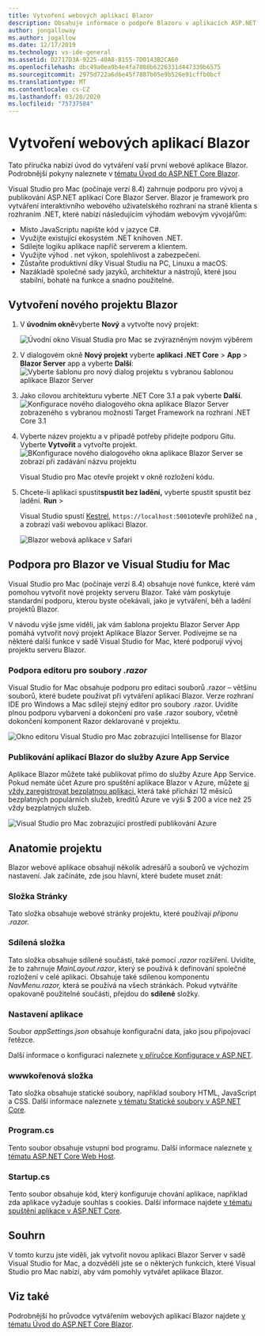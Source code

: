 ```yaml
---
title: Vytvoření webových aplikací Blazor
description: Obsahuje informace o podpoře Blazoru v aplikacích ASP.NET Core ve Visual Studiu for Mac.
author: jongalloway
ms.author: jogallow
ms.date: 12/17/2019
ms.technology: vs-ide-general
ms.assetid: D2717D3A-9225-40A8-8155-7D0143B2CA60
ms.openlocfilehash: dbc49a0ea9b4e4fa7880b6226331d447339b6575
ms.sourcegitcommit: 2975d722a6d6e45f7887b05e9b526e91cffb0bcf
ms.translationtype: MT
ms.contentlocale: cs-CZ
ms.lasthandoff: 03/20/2020
ms.locfileid: "75737584"
---
```

# <a name="create-blazor-web-apps"></a>Vytvoření webových aplikací Blazor

Tato příručka nabízí úvod do vytváření vaší první webové aplikace Blazor. Podrobnější pokyny naleznete v [tématu Úvod do ASP.NET Core Blazor](/aspnet/core/blazor/index).

Visual Studio pro Mac (počínaje verzí 8.4) zahrnuje podporu pro vývoj a publikování ASP.NET aplikací Core Blazor Server. Blazor je framework pro vytváření interaktivního webového uživatelského rozhraní na straně klienta s rozhraním .NET, které nabízí následujícím výhodám webovým vývojářům:

* Místo JavaScriptu napište kód v jazyce C#.
* Využijte existující ekosystém .NET knihoven .NET.
* Sdílejte logiku aplikace napříč serverem a klientem.
* Využijte výhod . net výkon, spolehlivost a zabezpečení.
* Zůstaňte produktivní díky Visual Studiu na PC, Linuxu a macOS.
* Nazákladě společné sady jazyků, architektur a nástrojů, které jsou stabilní, bohaté na funkce a snadno použitelné.

## <a name="creating-a-new-blazor-project"></a>Vytvoření nového projektu Blazor

1. V **úvodním okně**vyberte **Nový** a vytvořte nový projekt:

   ![Úvodní okno Visual Studia pro Mac se zvýrazněným novým výběrem](media/blazor-new-project.png)
1. V dialogovém okně **Nový projekt** vyberte **aplikaci .NET Core** > **App** > **Blazor Server** app a vyberte **Další**: ![Vyberte šablonu pro nový dialog projektu s vybranou šablonou aplikace Blazor Server](media/blazor-project-template.png)

1. Jako cílovou architekturu vyberte .NET Core 3.1 a pak vyberte **Další**. 
   ![Konfigurace nového dialogového okna aplikace Blazor Server zobrazeného s vybranou možností Target Framework na rozhraní .NET Core 3.1](media/blazor-select-target-framework.png)

1. Vyberte název projektu a v případě potřeby přidejte podporu Gitu. Vyberte **Vytvořit** a vytvořte projekt.
   ![BKonfigurace nového dialogového okna aplikace Blazor Server se zobrazí při zadávání názvu projektu](media/blazor-name-project.png)

   Visual Studio pro Mac otevře projekt v okně rozložení kódu.
1. Chcete-li aplikaci spustit**spustit bez ladění,** vyberte spustit spustit bez ladění. **Run** > 

   Visual Studio spustí [Kestrel](/aspnet/core/fundamentals/servers/kestrel), `https://localhost:5001`otevře prohlížeč na , a zobrazí vaši webovou aplikaci Blazor.

   ![Blazor webová aplikace v Safari](media/blazor-new-app-in-edge.png)

## <a name="blazor-support-in-visual-studio-for-mac"></a>Podpora pro Blazor ve Visual Studiu for Mac

Visual Studio pro Mac (počínaje verzí 8.4) obsahuje nové funkce, které vám pomohou vytvořit nové projekty serveru Blazor. Také vám poskytuje standardní podporu, kterou byste očekávali, jako je vytváření, běh a ladění projektů Blazor. 

V návodu výše jsme viděli, jak vám šablona projektu Blazor Server App pomáhá vytvořit nový projekt Aplikace Blazor Server. Podívejme se na některé další funkce v sadě Visual Studio for Mac, které podporují vývoj projektu serveru Blazor.

### <a name="editor-support-for-razor-files"></a>Podpora editoru pro soubory *.razor*
Visual Studio for Mac obsahuje podporu pro editaci souborů .razor – většinu souborů, které budete používat při vytváření aplikací Blazor. Verze rozhraní IDE pro Windows a Mac sdílejí stejný editor pro soubory .razor. Uvidíte plnou podporu vybarvení a dokončení pro vaše .razor soubory, včetně dokončení komponent Razor deklarované v projektu.

![Okno editoru Visual Studio pro Mac zobrazující Intellisense for Blazor](media/blazor-intellisense.png)

### <a name="publishing-blazor-applications-to-azure-app-service"></a>Publikování aplikací Blazor do služby Azure App Service
Aplikace Blazor můžete také publikovat přímo do služby Azure App Service. Pokud nemáte účet Azure pro spuštění aplikace Blazor v Azure, můžete [si vždy zaregistrovat bezplatnou aplikaci,](https://azure.microsoft.com/free) která také přichází 12 měsíců bezplatných populárních služeb, kreditů Azure ve výši $ 200 a více než 25 vždy bezplatných služeb.

![Visual Studio pro Mac zobrazující prostředí publikování Azure](media/blazor-azure-publish.png)

## <a name="project-anatomy"></a>Anatomie projektu

Blazor webové aplikace obsahují několik adresářů a souborů ve výchozím nastavení. Jak začínáte, zde jsou hlavní, které budete muset znát:

### <a name="pages-folder"></a>Složka Stránky

Tato složka obsahuje webové stránky projektu, které používají *příponu .razor.*

### <a name="shared-folder"></a>Sdílená složka

Tato složka obsahuje sdílené součásti, také pomocí *.razor* rozšíření. Uvidíte, že to zahrnuje *MainLayout.razor*, který se používá k definování společné rozložení v celé aplikaci. Obsahuje také sdílenou komponentu *NavMenu.razor,* která se používá na všech stránkách. Pokud vytváříte opakovaně použitelné součásti, přejdou do **sdílené** složky.

### <a name="app-settings"></a>Nastavení aplikace

Soubor *appSettings.json* obsahuje konfigurační data, jako jsou připojovací řetězce.

Další informace o konfiguraci naleznete [v příručce Konfigurace v ASP.NET](/aspnet/core/fundamentals/configuration/index).

### <a name="wwwroot-folder"></a>wwwkořenová složka

Tato složka obsahuje statické soubory, například soubory HTML, JavaScript a CSS. Další informace naleznete [v tématu Statické soubory v ASP.NET Core](/aspnet/core/fundamentals/static-files).

### <a name="programcs"></a>Program.cs

Tento soubor obsahuje vstupní bod programu. Další informace naleznete [v tématu ASP.NET Core Web Host](/aspnet/core/fundamentals/host/web-host).

### <a name="startupcs"></a>Startup.cs

Tento soubor obsahuje kód, který konfiguruje chování aplikace, například zda aplikace vyžaduje souhlas s cookies. Další informace najdete [v tématu spuštění aplikace v ASP.NET Core](/aspnet/core/fundamentals/startup).

## <a name="summary"></a>Souhrn
V tomto kurzu jste viděli, jak vytvořit novou aplikaci Blazor Server v sadě Visual Studio for Mac, a dozvěděli jste se o některých funkcích, které Visual Studio pro Mac nabízí, aby vám pomohly vytvářet aplikace Blazor.

## <a name="see-also"></a>Viz také

Podrobnější ho průvodce vytvářením webových aplikací Blazor najdete [v tématu Úvod do ASP.NET Core Blazor](/aspnet/core/blazor/index).
